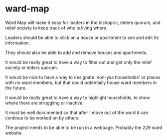 # ward-map
Ward Map will make it easy for leaders in the bishopric, elders quorum, and relief society to keep track of who is living where.

Leaders should be able to click on a house or apartment to see and edit its information.

They should also be able to add and remove houses and apartments.

It would be really great to have a way to filter out and get only the relief society or elders quorum.

It would be nice to have a way to designate 'non-ysa households' or places with no ward members, but that could potentially house ward members in the future.

It would be really great to have a way to highlight households, to show where there are struggling or inactive.

It must be well documented so that after I move out of the ward it can continue to be worked on by others.

The project needs to be able to be run in a webpage. Probably the 229 ward website.
